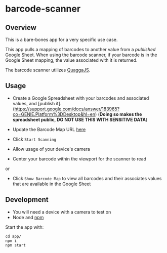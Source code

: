 # barcode-scanner

## Overview
This is a bare-bones app for a very specific use case.

This app pulls a mapping of barcodes to another value from a *published* Google Sheet. When using the barcode scanner, if your barcode is in the Google Sheet mapping, the value associated with it is returned.

The barcode scanner utilizes [QuaggaJS](https://serratus.github.io/quaggaJS/).

## Usage
- Create a Google Spreadsheet with your barcodes and associated values, and [publish it].(https://support.google.com/docs/answer/183965?co=GENIE.Platform%3DDesktop&hl=en) (**Doing so makes the spreadsheet public, DO NOT USE THIS WITH SENSITIVE DATA**)
- Update the Barcode Map URL [here](https://github.com/hanaquadara/barcode-scanner/blob/master/app/src/services/fetchBarcodeData.js#L4)

- Click `Start Scanning`
- Allow usage of your device's camera
- Center your barcode within the viewport for the scanner to read

or

- Click `Show Barcode Map` to view all barcodes and their associates values that are available in the Google Sheet

## Development
- You will need a device with a camera to test on
- Node and [npm](https://www.npmjs.com/get-npm)

Start the app with:
```
cd app/
npm i
npm start
```
